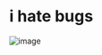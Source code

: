# i hate bugs
![image](https://github.com/Evdokiaaa/Credit-Card/assets/98745103/a08ccbd9-a3ae-4eba-b092-663eafddb77c)
